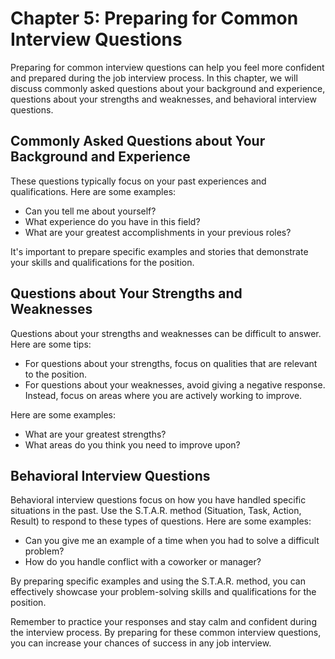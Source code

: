 Chapter 5: Preparing for Common Interview Questions
===================================================

Preparing for common interview questions can help you feel more confident and prepared during the job interview process. In this chapter, we will discuss commonly asked questions about your background and experience, questions about your strengths and weaknesses, and behavioral interview questions.

Commonly Asked Questions about Your Background and Experience
-------------------------------------------------------------

These questions typically focus on your past experiences and qualifications. Here are some examples:

* Can you tell me about yourself?
* What experience do you have in this field?
* What are your greatest accomplishments in your previous roles?

It's important to prepare specific examples and stories that demonstrate your skills and qualifications for the position.

Questions about Your Strengths and Weaknesses
---------------------------------------------

Questions about your strengths and weaknesses can be difficult to answer. Here are some tips:

* For questions about your strengths, focus on qualities that are relevant to the position.
* For questions about your weaknesses, avoid giving a negative response. Instead, focus on areas where you are actively working to improve.

Here are some examples:

* What are your greatest strengths?
* What areas do you think you need to improve upon?

Behavioral Interview Questions
------------------------------

Behavioral interview questions focus on how you have handled specific situations in the past. Use the S.T.A.R. method (Situation, Task, Action, Result) to respond to these types of questions. Here are some examples:

* Can you give me an example of a time when you had to solve a difficult problem?
* How do you handle conflict with a coworker or manager?

By preparing specific examples and using the S.T.A.R. method, you can effectively showcase your problem-solving skills and qualifications for the position.

Remember to practice your responses and stay calm and confident during the interview process. By preparing for these common interview questions, you can increase your chances of success in any job interview.
